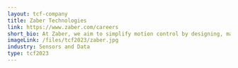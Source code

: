 ```yaml
---
layout: tcf-company
title: Zaber Technologies
link: https://www.zaber.com/careers
short_bio: At Zaber, we aim to simplify motion control by designing, manufacturing, and selling precision motion control equipment that is affordable, integrated and easy to use. Our devices are used in many different applications and markets, such as photonics and optics, life sciences, microscopy, and industrial automation.
imageLink: /files/tcf2023/zaber.jpg
industry: Sensors and Data
type: tcf2023
---
```


